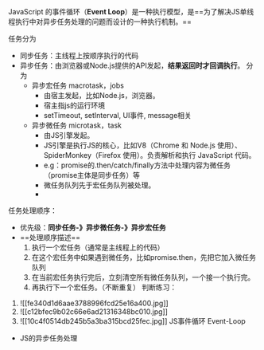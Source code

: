 JavaScript 的事件循环（**Event Loop**）是一种执行模型，是==为了解决JS单线程执行中对异步任务处理的问题而设计的一种执行机制。==

任务分为
- 同步任务：主线程上按顺序执行的代码
- 异步任务：由浏览器或Node.js提供的API发起，**结果返回时才回调执行**。 分为
	- 异步宏任务 macrotask，jobs
		- 由宿主发起，比如Node.js，浏览器。
		- 宿主指js的运行环境
		- setTimeout, setInterval, UI事件, message相关
	- 异步微任务 microtask，task
		- 由JS引擎发起。
		- JS引擎是执行JS的核心，比如V8（Chrome 和 Node.js 使用）、SpiderMonkey（Firefox 使用）。负责解析和执行 JavaScript 代码。
		- e.g：promise的.then/catch/finally方法中处理内容为微任务（promise主体是同步任务）等
		- 微任务队列先于宏任务队列被处理。
		- 

任务处理顺序：
- 优先级：**同步任务-》异步微任务-》异步宏任务**
- ==处理顺序描述==
	1. 执行一个宏任务（通常是主线程上的代码）
	2. 在这个宏任务中如果遇到微任务，比如promise.then，先把它加入微任务队列
	3. 在当前宏任务执行完后，立刻清空所有微任务队列，一个接一个执行完。
	4. 再执行下一个宏任务。（不断重复）
判断练习：
1. ![[fe340d1d6aae3788996fcd25e16a400.jpg]]
2. ![[c12bfec9b02c66e6ad21316348bc010.jpg]]
3. ![[10c4f0514db245b5a3ba315bcd25fec.jpg]]
JS事件循环 Event-Loop
- JS的异步任务处理